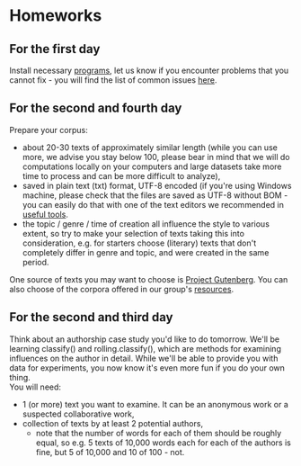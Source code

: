 # Homeworks
## For the first day
Install necessary [programs](https://github.com/JoannaBy/DHSI2022-Stylometry/blob/main/installations.md), let us know if you encounter problems that you cannot fix - you will find the list of common issues [here](https://github.com/computationalstylistics/stylo#installation-issues). 

## For the second and fourth day
Prepare your corpus: 
* about 20-30 texts of approximately similar length (while you can use more, we advise you stay below 100, please bear in mind that we will do computations locally on your computers and large datasets take more time to process and can be more difficult to analyze), 
* saved in plain text (txt) format, UTF-8 encoded (if you're using Windows machine, please check that the files are saved as UTF-8 without BOM - you can easily do that with one of the text editors we recommended in [useful tools](https://github.com/JoannaBy/DHSI2022-Stylometry/blob/main/before_the_course/useful_tools.md).  
* the topic / genre / time of creation all influence the style to various extent, so try to make your selection of texts taking this into consideration, e.g. for starters choose (literary) texts that don't completely differ in genre and topic, and were created in the same period.  
  
One source of texts you may want to choose is [Project Gutenberg](http://www.gutenberg.org/). You can also choose of the corpora offered in our group's [resources](https://computationalstylistics.github.io/resources/).

## For the second and third day
Think about an authorship case study you'd like to do tomorrow. We'll be learning classify() and rolling.classify(), which are methods for examining influences on the author in detail. While we'll be able to provide you with data for experiments, you now know it's even more fun if you do your own thing.  
You will need:  
* 1 (or more) text you want to examine. It can be an anonymous work or a suspected collaborative work,
* collection of texts by at least 2 potential authors,
  * note that the number of words for each of them should be roughly equal, so e.g. 5 texts of 10,000 words each for each of the authors is fine, but 5 of 10,000 and 10 of 100 - not.

